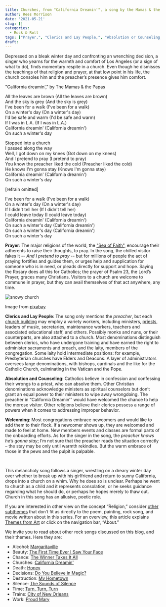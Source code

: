 ```yaml
---
title: Churches, from "California Dreamin'", a song by the Mamas & the Papas
author: Rees Morrison
date: '2021-05-21'
slug: []
categories:
  - Rock & Roll
tags: ["Prayer,", "Clerics and Lay People,", "Absolution or Counseling,", "Welcoming", ]
draft: 
---
```


Depressed on a bleak winter day and confronting an wrenching decision, a singer who yearns for the warmth and comfort of Los Angeles (or a sign of what to do), finds momentary respite in a church.  Even though he dismisses the teachings of that religion and prayer, at that low point in his life, the church consoles him and the preacher’s presence gives him comfort.

<!--more-->

"California dreamin'," by The Mamas & the Papas

All the leaves are brown (All the leaves are brown)  
And the sky is grey (And the sky is grey)  
I've been for a walk (I've been for a walk)  
On a winter's day (On a winter's day)  
I'd be safe and warm (I'd be safe and warm)  
If I was in L.A. (If I was in L.A.)  
California dreamin' (California dreamin')  
On such a winter's day  

Stopped into a church  
I passed along the way  
Well, I got down on my knees (Got down on my knees)  
And I pretend to pray (I pretend to pray)  
You know the preacher liked the cold (Preacher liked the cold)  
He knows I'm gonna stay (Knows I'm gonna stay)  
California dreamin' (California dreamin')  
On such a winter's day  

[refrain omitted]  

I've been for a walk (I've been for a walk)  
On a winter's day (On a winter's day)  
If I didn't tell her (If I didn't tell her)  
I could leave today (I could leave today)  
California dreamin' (California dreamin')  
On such a winter's day (California dreamin')  
On such a winter's day (California dreamin')  
On such a winter's day  

**Prayer**:  The major religions of the world, the ["Sea of Faith"](https://themesfromart.com/post/2021-05-21-churches-from-dover-beach-a-poem-by-matthew-arnold/churchesarnold/), encourage their adherents to raise their thoughts, to pray.  In the song, the chilled visitor fakes it -- *And I pretend to pray* -- but for millions of people the act of praying fortifies and guides them, or urges help and supplication for someone who is in need, or pleads directly for support and hope.  Saying the Rosary does all this for Catholics; the prayer of Psalm 23, the Lord’s Prayer, graces many Christians.  Visitors to a church are welcome to commune in prayer, but they can avail themselves of that act anywhere, any time.

![snowy church](/media/ChurchesSnowy.jpg)
 
Image from [pixabay](https://pixabay.com/photos/winter-snow-cityscape-building-195789/)

**Clerics and Lay People**:  The song only mentions the *preacher*, but each [church building](https://themesfromart.com/post/2021-05-21-churches-from-the-church-at-essoyes-a-painting-by-pierre-auguste-renoir/churchesrenoir/) may employ a variety workers, including ministers,  [priests](https://themesfromart.com/post/2021-05-21-churches-from-on-the-waterfront-a-movie-with-marlon-brando/churcheswaterfront/), leaders of music, secretaries, maintenance workers, teachers and associated educational staff, and others.  Possibly monks and nuns, or their counterparts, are also attached to a church.  Most denominations distinguish between clerics, who have undergone training and have earned the right to administer sacraments and preach, and the laity, members of the congregation.  Some laity hold intermediate positions: for example, Presbyterian churches have Elders and Deacons.  A layer of administrators oversees large denominations, with bishops, cardinals and the like for the Catholic Church, culminating in the Vatican and the Pope.  

**Absolution and Counseling**:  Catholics believe in confession and confessing their wrongs to a priest, who can absolve them.  Other Christian denominations acknowledge ministers as spiritual counselors but don’t grant an equal power to their ministers to wipe away wrongdoing.  The preacher in “California Dreamin’” would have welcomed the chance to help the morose visitor.  Other religions believe their clerics possess a range of powers when it comes to addressing improper behavior.  

**Welcoming**:  Most congregations embrace newcomers and would like to add them to their flock.  If a newcomer shows up, they are welcomed and made to feel at home.  New members events and classes are formal parts of the onboarding efforts.  As for the singer in the song, the *preacher knows he’s gonna stay*; I’m not sure that the preacher reads the situation correctly – the stay may be only until warmth rekindles.  But the warm embrace of those in the pews and the pulpit is palpable.

&nbsp;

This melancholy song follows a singer, wrestling on a dreary winter day over whether to break up with his girlfriend and return to sunny California, drops into a church on a whim.  Why he does so is unclear.  Perhaps he went to church as a child and it represents consolation, or he seeks guidance regarding what he should do, or perhaps he hopes merely to thaw out.  Church in this song has an allusive, poetic role.

If you are interested in other view on the concept “Religion,” consider [other subthemes](https://themesfromart.com/post/2021-05-21-churches-additional/churchesaddl/) that don’t fit as directly to the poem, painting, rock song, and movie written about in this series.  For an overview, this article explains [Themes from Art](http://bit.ly/3sRXopI) or click on the navigation bar, “About.”

We invite you to read about other rock songs discussed on this blog, and their themes.  Here they are:

* Alcohol: [Margaritaville](https://themesfromart.com/post/2021-02-01-alcohol-margaritaville-buffet/alcoholmargarita/)
* Beauty: [The First Time Ever I Saw Your Face](https://themesfromart.com/post/2021-04-21-beautyflack/beautyflack/)
* Chance: [The Winner Takes It All](https://themesfromart.com/post/2021-03-14-chancechurch/chancechurch/)
* Churches: [California Dreamin'](https://themesfromart.com/post/2021-05-21-churches-from-california-dreamin-a-song-by-the-mamas-the-papas/churchescalifornia/) 
* Death: [Honey](https://themesfromart.com/post/2021-05-03-death-from-honey-sung-by-bobby-goldsboro/deathhoney/)
* Decisions: [Do You Believe in Magic?](https://themesfromart.com/post/2021-02-08-decisions-from-do-you-believe-in-magic-a-song-by-the-lovin-spoonful/decisionsmagicspoonful/)
* Destruction:	[My Hometown](https://themesfromart.com/post/2021-02-18-destruction-from-my-hometown-a-rock-ballad-by-bruce-springsteen/destructhometown/)
* Silence: [The Sounds of Silence](https://themesfromart.com/post/2021-04-08-silencesounds/silencesounds/)
* Time:	[Turn, Turn, Turn](https://themesfromart.com/post/2021-03-08-time-from-turn-turn-turn-by-the-byrds/timeturnturn/)
* Trains: [City of New Orleans](https://themesfromart.com/post/2021-05-10-trainsorleans/trainsorleans/)
* Work:	 [Proud Mary](https://themesfromart.com/post/2021-02-26-workproud/workproud/)
